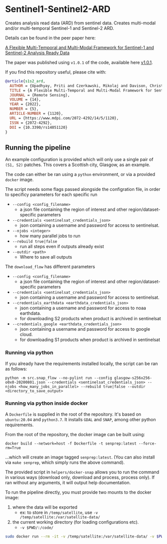 # Sentinel1-Sentinel2-ARD

Creates analysis read data (ARD) from sentinel data. Creates multi-modal and/or
multi-temporal Sentinel-1 and Sentinel-2 ARD.

Details can be found in the peer paper here:

[A Flexible Multi-Temporal and Multi-Modal Framework for Sentinel-1 and Sentinel-2 Analysis Ready Data](https://www.mdpi.com/2072-4292/14/5/1120)

The paper was published using `v1.0.1` of the code, available here [v1.0.1](https://github.com/cidcom/Sentinel1-Sentinel2-ARD/releases/tag/v1.0.1).

If you find this repository useful, please cite with:

```bibtex
@article{s1s2_ard,
  AUTHOR = {Upadhyay, Priti and Czerkawski, Mikolaj and Davison, Christopher and Cardona, Javier and Macdonald, Malcolm and Andonovic, Ivan and Michie, Craig and Atkinson, Robert and Papadopoulou, Nikela and Nikas, Konstantinos and Tachtatzis, Christos},
  TITLE = {A Flexible Multi-Temporal and Multi-Modal Framework for Sentinel-1 and Sentinel-2 Analysis Ready Data},
  JOURNAL = {Remote Sensing},
  VOLUME = {14},
  YEAR = {2022},
  NUMBER = {5},
  ARTICLE-NUMBER = {1120},
  URL = {https://www.mdpi.com/2072-4292/14/5/1120},
  ISSN = {2072-4292},
  DOI = {10.3390/rs14051120}
}
```


## Running the pipeline

An example configuration is provided which will only use a single pair of
`(S1, S2)` patches. This covers a Scottish city, Glasgow, as an example.

The code can either be ran using a `python` environment, or via a provided
`docker` image.

The script needs some flags passed alongside the configration file, in order to
specificy parameters for each specific run

-   `--config <config_filename>`
    -   a json file containing the region of interest and other
        region/dataset-specific parameters
-   `--credentials <sentinelsat_credentials_json>`
    -   json containing a username and password for access to sentinelsat.
-   `--njobs <integer>`
    -   how many parallel jobs to run
-   `--rebuild true|false`
    -   run all steps even if outputs already exist
-   `--outdir <path>`
    -   Where to save all outputs

The `download_flow` has different parameters

-   `--config <config_filename>`
    -   a json file containing the region of interest and other
        region/dataset-specific parameters
-   `--credentials <sentinelsat_credentials_json>`
    -   json containing a username and password for access to sentinelsat.
-   `--credentials_earthdata <earthdata_credentials_json>`
    -   json containing a username and password for access to noaa earthdata.
    -   for downloading S2 products when product is archived in sentinelsat
-   `--credentials_google <earthdata_credentials_json>`
    -   json containing a username and password for access to google cloud.
    -   for downloading S1 products when product is archived in sentinelsat

### Running via python

If you already have the requirements installed locally, the script can be ran as
follows:

`python -m src.snap_flow --no-pylint run --config glasgow-s256x256-o0x0-20200801.json --credentials <sentinelsat_credentials_json> --njobs <how_many_jobs_in_parallel> --rebuild true|false --outdir <directory_to_save_output>`

### Running via python inside docker

A `Dockerfile` is supplied in the root of the repository. It's based on
`ubuntu:20.04` and `python3.7`. It installs `GDAL` and `SNAP`, among other
python requirements.

From the root of the repository, the docker image can be built using:

`docker build --network=host -f Dockerfile -t senprep:latest --force-rm=True`

...which will create an image tagged `senprep:latest`. (You can also install via
`make senprep`, which simply runs the above command).

The provided script in `helpers/docker-snap` allows you to run the command in
various ways (download only, download and process, process only). If ran without
any arguments, it will output help documentation.

To run the pipeline directly, you must provide two mounts to the docker image:

1.  where the data will be exported
    -   ex: to store in `/temp/satellite`, use
        `-v /temp/satellite:/var/satellite-data/`
2.  the current working directory (for loading configurations etc).
    -   `-v $PWD/:/code/`

``` bash
sudo docker run --rm -it -v /temp/satellite:/var/satellite-data/ -v $PWD/:/code/ senprep:latest download_and_snap --credentials credentials.json --config configuration.json
```
